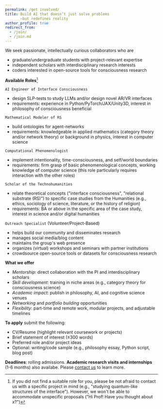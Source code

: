 ```yaml
---
permalink: /get involved/
title: Build AI that doesn’t just solve problems
       —but redefines reality 
author_profile: true
redirect_from: 
  - /join/
  - /join.md
---
```


<p> </p>
<p> </p>
We seek passionate, intellectually curious collaborators who are 

* graduate/undergraduate students with project-relevant expertise
* independent scholars with interdisciplinary research interests
* coders interested in open-source tools for consciousness research

**Available Roles**[^1]
 
`AI Engineer of Interface Consciousness`
  * design SLP-tests to study LLMs and/or design novel AR/VR interfaces
  * requirements: experience in Python/PyTorch/JAX/Unity3D, interest in philosophy of consciousness beneficial 

`Mathematical Modeler of RS`
  * build ontologies for agent-networks
  * requirements: knowledgeable in applied mathematics (category theory and/or network theory) or background in physics, interest in computer science

`Computational Phenomenologist`
  * implement intentionality, time-consciousness, and self/world boundaries 
  * requirements: firm grasp of basic phenomenological concepts, working knowledge of computer science (this role particularly requires interaction with the other roles)
   

    
`Scholar of the Technohumanities` 
  * relate theoretical concepts ("interface consciousness", "relational substrate (RS)") to specific case studies from the Humanities (e.g., ethics, sociology of science, literature, or the history of religion)
  * requirements: BA or above in the specific area of the case study, interest in science and/or digital humanities

<!--
`Physical Research Scientist`
 * applying the interface idea to empirical (physical) sciences
 * requirements: skilled in experimental physics/chemistry/biology, familiarity with the basics of lab work, and able to design new empirical protocols.
-->

   
`Outreach Specialist` (Volunteer/Project-Based)
  * helps build our community and disseminates research
  * manages social media/blog content 
  * maintains the group's web presence
  * organizes (virtual) workshops and seminars with partner institutions
  * crowdsource open-source tools or datasets for consciousness research

**What we offer**

* _Mentorship_: direct collaboration with the PI and interdisciplinary scholars
* _Skill development_: training in niche areas (e.g., category theory for consciousness science)
* _Academic impact_: publish in philosophy, AI, and cognitive science venues
* _Networking_ and _portfolio building_ opportunities
* _Flexibility_: part-time and remote work, modular projects, and adjustable timelines

**To apply** submit the following:

* CV/Resume (highlight relevant coursework or projects)
* Brief statement of interest (≤300 words)
* Preferred role and/or project ideas
* Optional: writing/code sample (e.g., philosophy essay, Python script, blog post)

[^1]: If you did not find a suitable role for you, please be not afraid to contact us with a specific project in mind (e.g., "studying quantum-like structures of the interface"). However, we won't be able to accommodate unspecific proposals ("Hi Prof! Have you thought about _x_?")

**Deadlines**: rolling admissions. **Academic research visits and internships** (1-6 months) also availabe. Please [contact us](mailto:robert.prentner@amcs.science) to learn more.
